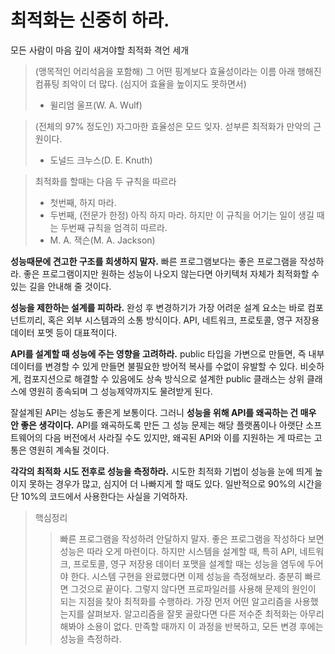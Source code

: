 # 최적화는 신중히 하라.

모든 사람이 마음 깊이 새겨야할 최적화 격언 세개
> (맹목적인 어리석음을 포함해) 그 어떤 핑계보다 효율성이라는 이름 아래 행해진 컴퓨팅 죄악이 더 많다.
> (심지어 효율을 높이지도 못하면서)
> - 윌리엄 울프(W. A. Wulf)

> (전체의 97% 정도인) 자그마한 효율성은 모드 잊자. 섣부른 최적화가 만악의 근원이다.
> - 도널드 크누스(D. E. Knuth)

> 최적화를 할때는 다음 두 규칙을 따르라
> - 첫번째, 하지 마라.
> - 두번째, (전문가 한정) 아직 하지 마라. 하지만 이 규칙을 어기는 일이 생길 때는 두번째 규칙을 엄격히 따르라.
> - M. A. 잭슨(M. A. Jackson)

**성능때문에 견고한 구조를 희생하지 말자.** 빠른 프로그램보다는 좋은 프로그램을 작성하라.
좋은 프로그램이지만 원하는 성능이 나오지 않는다면 아키텍처 자체가 최적화할 수 있는 길을 안내해 줄 것이다.

**성능을 제한하는 설계를 피하라.** 완성 후 변경하기가 가장 어려운 설계 요소는 바로 컴포넌트끼리, 혹은 외부 시스템과의 소통 방식이다.
API, 네트워크, 프로토콜, 영구 저장용 데이터 포멧 등이 대표적이다.

**API를 설계할 때 성능에 주는 영향을 고려하라.** public 타입을 가변으로 만들면, 즉 내부 데이터를 변경할 수 있게 만들면
불필요한 방어적 복사를 수없이 유발할 수 있다. 비슷하게, 컴포지션으로 해결할 수 있음에도 상속 방식으로 설계한 public 클래스는
상위 클래스에 영원히 종속되며 그 성능제약까지도 물려받게 된다.

잘설계된 API는 성능도 좋은게 보통이다. 그러니 **성능을 위해 API를 왜곡하는 건 매우 안 좋은 생각이다.**
API를 왜곡하도록 만든 그 성능 문제는 해당 플랫폼이나 아랫단 소프트웨어의 다음 버전에서 사라질 수도 있지만, 왜곡된 API와
이를 지원하는 게 따르는 고통은 영원히 계속될 것이다.

**각각의 최적화 시도 전후로 성능을 측정하라.** 시도한 최적화 기법이 성능을 눈에 띄게 높이지 못하는 경우가 많고, 심지어 더 나빠지게 할 때도 있다.
일반적으로 90%의 시간을 단 10%의 코드에서 사용한다는 사실을 기억하자.

> 핵심정리
> > 빠른 프로그램을 작성하려 안달하지 말자. 좋은 프로그램을 작성하다 보면 성능은 따라 오게 마련이다.
> > 하지만 시스템을 설계할 때, 특히 API, 네트워크, 프로토콜, 영구 저장용 데이터 포맷을 설계할 때는 성능을 염두에 두어야 한다.
> > 시스템 구현을 완료했다면 이제 성능을 측정해보라. 충분히 빠르면 그것으로 끝이다. 그렇지 않다면 프로파일러를 사용해
> > 문제의 원인이 되는 지점을 찾아 최적화를 수행하라. 가장 먼저 어떤 알고리즘을 사용했는지를 살펴보자.
> > 알고리즘을 잘못 골랐다면 다른 저수준 최적화는 아무리 해봐야 소용이 없다.
> > 만족할 때까지 이 과정을 반복하고, 모든 변경 후에는 성능을 측정하라.